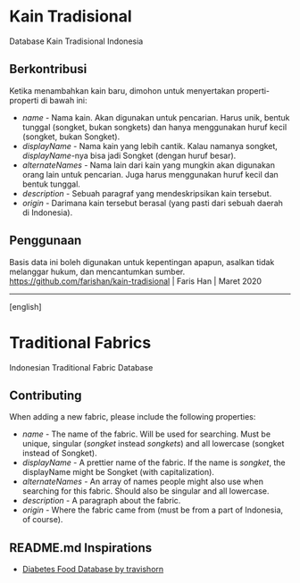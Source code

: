 # Kain Tradisional
Database Kain Tradisional Indonesia

## Berkontribusi
Ketika menambahkan kain baru, dimohon untuk menyertakan properti-properti di bawah ini:

- _name_ - Nama kain. Akan digunakan untuk pencarian. Harus unik, bentuk tunggal (songket, bukan songkets) dan hanya menggunakan huruf kecil (songket, bukan Songket).
- _displayName_ - Nama kain yang lebih cantik. Kalau namanya songket, _displayName_-nya bisa jadi Songket (dengan huruf besar).
- _alternateNames_ - Nama lain dari kain yang mungkin akan digunakan orang lain untuk pencarian. Juga harus menggunakan huruf kecil dan bentuk tunggal.
- _description_ - Sebuah paragraf yang mendeskripsikan kain tersebut.
- _origin_ - Darimana kain tersebut berasal (yang pasti dari sebuah daerah di Indonesia).

## Penggunaan
Basis data ini boleh digunakan untuk kepentingan apapun, asalkan tidak melanggar hukum, dan mencantumkan sumber.
https://github.com/farishan/kain-tradisional | Faris Han | Maret 2020


---

[english]

# Traditional Fabrics
Indonesian Traditional Fabric Database

## Contributing
When adding a new fabric, please include the following properties:

- _name_ - The name of the fabric. Will be used for searching. Must be unique, singular (_songket_ instead _songkets_) and all lowercase (songket instead of Songket).
- _displayName_ - A prettier name of the fabric. If the name is _songket_, the displayName might be Songket (with capitalization).
- _alternateNames_ - An array of names people might also use when searching for this fabric. Should also be singular and all lowercase.
- _description_ - A paragraph about the fabric.
- _origin_ - Where the fabric came from (must be from a part of Indonesia, of course).

## README.md Inspirations
- [Diabetes Food Database by travishorn](https://github.com/travishorn/diabetes-food-database)
